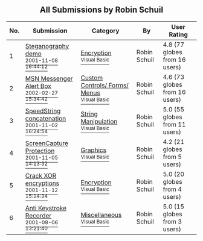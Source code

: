 ﻿<div align="center">

## All Submissions by Robin Schuil

</div>

No.  | Submission | Category | By   | User Rating
---- | ---------- | -------- | ---- | -----------
1 | [Steganography demo<br /><sup>2001-11-08 16:44:12</sup>](https://github.com/Planet-Source-Code/robin-schuil-steganography-demo__1-28747) | [Encryption<br /><sup>Visual Basic</sup>](../ByCategory/encryption__1-48.md) | Robin Schuil | 4.8 (77 globes from 16 users)
2 | [MSN Messenger Alert Box<br /><sup>2002-02-27 15:34:42</sup>](https://github.com/Planet-Source-Code/robin-schuil-msn-messenger-alert-box__1-32151) | [Custom Controls/ Forms/  Menus<br /><sup>Visual Basic</sup>](../ByCategory/custom-controls-forms-menus__1-4.md) | Robin Schuil | 4.6 (73 globes from 16 users)
3 | [SpeedString concatenation<br /><sup>2001-11-02 16:24:54</sup>](https://github.com/Planet-Source-Code/robin-schuil-speedstring-concatenation__1-28588) | [String Manipulation<br /><sup>Visual Basic</sup>](../ByCategory/string-manipulation__1-5.md) | Robin Schuil | 5.0 (55 globes from 11 users)
4 | [ScreenCapture Protection<br /><sup>2001-11-05 14:13:32</sup>](https://github.com/Planet-Source-Code/robin-schuil-screencapture-protection__1-28656) | [Graphics<br /><sup>Visual Basic</sup>](../ByCategory/graphics__1-46.md) | Robin Schuil | 4.2 (21 globes from 5 users)
5 | [Crack XOR encryptions<br /><sup>2001-11-12 15:14:34</sup>](https://github.com/Planet-Source-Code/robin-schuil-crack-xor-encryptions__1-28839) | [Encryption<br /><sup>Visual Basic</sup>](../ByCategory/encryption__1-48.md) | Robin Schuil | 5.0 (20 globes from 4 users)
6 | [Anti Keystroke Recorder<br /><sup>2001-08-06 13:21:40</sup>](https://github.com/Planet-Source-Code/robin-schuil-anti-keystroke-recorder__1-25902) | [Miscellaneous<br /><sup>Visual Basic</sup>](../ByCategory/miscellaneous__1-1.md) | Robin Schuil | 5.0 (15 globes from 3 users)
